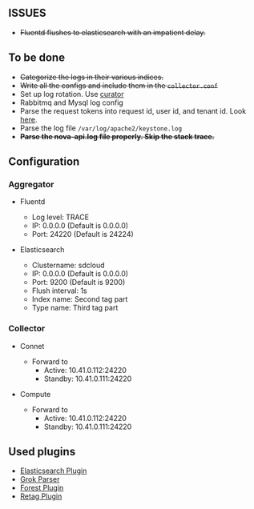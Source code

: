 ## ISSUES
- ~~Fluentd flushes to elasticsearch with an impatient delay.~~

## To be done
- ~~Categorize the logs in their various indices.~~
- ~~Write all the configs and include them in the `collector.conf`~~
- Set up log rotation. Use [curator](https://github.com/elastic/curator)
- Rabbitmq and Mysql log config
- Parse the request tokens into request id, user id, and tenant id. Look [here](https://review.openstack.org/cat/114485%2C1%2Ctools/ansible-openstack-log/templates/etc/td-agent/td_agent.conf%5E0).
- Parse the log file `/var/log/apache2/keystone.log`
- ~~**Parse the nova-api.log file properly. Skip the stack trace.**~~

## Configuration
### Aggregator
- Fluentd
  - Log level: TRACE
  - IP: 0.0.0.0 (Default is 0.0.0.0)
  - Port: 24220 (Default is 24224)

- Elasticsearch
  - Clustername: sdcloud
  - IP: 0.0.0.0 (Default is 0.0.0.0)
  - Port: 9200 (Default is 9200)
  - Flush interval: 1s
  - Index name: Second tag part
  - Type name: Third tag part

### Collector
- Connet
  - Forward to
    - Active: 10.41.0.112:24220
    - Standby: 10.41.0.111:24220
    
- Compute
  - Forward to
    - Active: 10.41.0.112:24220
    - Standby: 10.41.0.111:24220

## Used plugins
- [Elasticsearch Plugin](https://github.com/uken/fluent-plugin-elasticsearch)
- [Grok Parser](https://github.com/kiyoto/fluent-plugin-grok-parser)
- [Forest Plugin](https://github.com/tagomoris/fluent-plugin-forest)
- [Retag Plugin](https://github.com/algas/fluent-plugin-retag)
